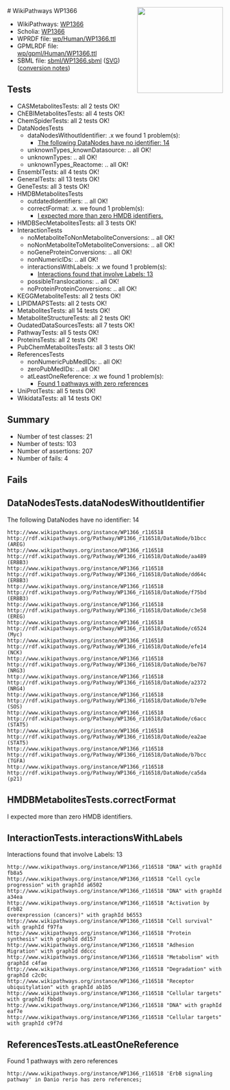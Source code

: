 <img style="float: right; width: 200px" src="../logo.png" />
# WikiPathways WP1366

* WikiPathways: [WP1366](https://identifiers.org/wikipathways:WP1366)
* Scholia: [WP1366](https://scholia.toolforge.org/wikipathways/WP1366)
* WPRDF file: [wp/Human/WP1366.ttl](../wp/Human/WP1366.ttl)
* GPMLRDF file: [wp/gpml/Human/WP1366.ttl](../wp/gpml/Human/WP1366.ttl)
* SBML file: [sbml/WP1366.sbml](../sbml/WP1366.sbml) ([SVG](../sbml/WP1366.svg)) ([conversion notes](../sbml/WP1366.txt))

## Tests
* CASMetabolitesTests: all 2 tests OK!
* ChEBIMetabolitesTests: all 4 tests OK!
* ChemSpiderTests: all 2 tests OK!
* DataNodesTests
    * dataNodesWithoutIdentifier: .x we found 1 problem(s):
        * [The following DataNodes have no identifier: 14](#8792c494)
    * unknownTypes_knownDatasource: .. all OK!
    * unknownTypes: .. all OK!
    * unknownTypes_Reactome: .. all OK!
* EnsemblTests: all 4 tests OK!
* GeneralTests: all 13 tests OK!
* GeneTests: all 3 tests OK!
* HMDBMetabolitesTests
    * outdatedIdentifiers: .. all OK!
    * correctFormat: .x. we found 1 problem(s):
        * [I expected more than zero HMDB identifiers.](#ad154c1e)
* HMDBSecMetabolitesTests: all 3 tests OK!
* InteractionTests
    * noMetaboliteToNonMetaboliteConversions: .. all OK!
    * noNonMetaboliteToMetaboliteConversions: .. all OK!
    * noGeneProteinConversions: .. all OK!
    * nonNumericIDs: .. all OK!
    * interactionsWithLabels: .x we found 1 problem(s):
        * [Interactions found that involve Labels: 13](#fe97a8bb)
    * possibleTranslocations: .. all OK!
    * noProteinProteinConversions: .. all OK!
* KEGGMetaboliteTests: all 2 tests OK!
* LIPIDMAPSTests: all 2 tests OK!
* MetabolitesTests: all 14 tests OK!
* MetaboliteStructureTests: all 2 tests OK!
* OudatedDataSourcesTests: all 7 tests OK!
* PathwayTests: all 5 tests OK!
* ProteinsTests: all 2 tests OK!
* PubChemMetabolitesTests: all 3 tests OK!
* ReferencesTests
    * nonNumericPubMedIDs: .. all OK!
    * zeroPubMedIDs: .. all OK!
    * atLeastOneReference: .x we found 1 problem(s):
        * [Found 1 pathways with zero references](#35eb778e)
* UniProtTests: all 5 tests OK!
* WikidataTests: all 14 tests OK!


## Summary

* Number of test classes: 21
* Number of tests: 103
* Number of assertions: 207
* Number of fails: 4

## Fails

<a name="8792c494" />

## DataNodesTests.dataNodesWithoutIdentifier

The following DataNodes have no identifier: 14
```
http://www.wikipathways.org/instance/WP1366_r116518 http://rdf.wikipathways.org/Pathway/WP1366_r116518/DataNode/b1bcc (AREG)
http://www.wikipathways.org/instance/WP1366_r116518 http://rdf.wikipathways.org/Pathway/WP1366_r116518/DataNode/aa489 (ERBB3)
http://www.wikipathways.org/instance/WP1366_r116518 http://rdf.wikipathways.org/Pathway/WP1366_r116518/DataNode/dd64c (ERBB3)
http://www.wikipathways.org/instance/WP1366_r116518 http://rdf.wikipathways.org/Pathway/WP1366_r116518/DataNode/f75bd (ERBB3)
http://www.wikipathways.org/instance/WP1366_r116518 http://rdf.wikipathways.org/Pathway/WP1366_r116518/DataNode/c3e58 (EREG)
http://www.wikipathways.org/instance/WP1366_r116518 http://rdf.wikipathways.org/Pathway/WP1366_r116518/DataNode/c6524 (Myc)
http://www.wikipathways.org/instance/WP1366_r116518 http://rdf.wikipathways.org/Pathway/WP1366_r116518/DataNode/efe14 (NCK)
http://www.wikipathways.org/instance/WP1366_r116518 http://rdf.wikipathways.org/Pathway/WP1366_r116518/DataNode/be767 (NRG3)
http://www.wikipathways.org/instance/WP1366_r116518 http://rdf.wikipathways.org/Pathway/WP1366_r116518/DataNode/a2372 (NRG4)
http://www.wikipathways.org/instance/WP1366_r116518 http://rdf.wikipathways.org/Pathway/WP1366_r116518/DataNode/b7e9e (SOS)
http://www.wikipathways.org/instance/WP1366_r116518 http://rdf.wikipathways.org/Pathway/WP1366_r116518/DataNode/c6acc (STAT5)
http://www.wikipathways.org/instance/WP1366_r116518 http://rdf.wikipathways.org/Pathway/WP1366_r116518/DataNode/ea2ae (STAT5)
http://www.wikipathways.org/instance/WP1366_r116518 http://rdf.wikipathways.org/Pathway/WP1366_r116518/DataNode/b7bcc (TGFA)
http://www.wikipathways.org/instance/WP1366_r116518 http://rdf.wikipathways.org/Pathway/WP1366_r116518/DataNode/ca5da (p21)
```

<a name="ad154c1e" />

## HMDBMetabolitesTests.correctFormat

I expected more than zero HMDB identifiers.
<a name="fe97a8bb" />

## InteractionTests.interactionsWithLabels

Interactions found that involve Labels: 13
```
http://www.wikipathways.org/instance/WP1366_r116518 "DNA" with graphId fb8a5
http://www.wikipathways.org/instance/WP1366_r116518 "Cell cycle
progression" with graphId a6502
http://www.wikipathways.org/instance/WP1366_r116518 "DNA" with graphId a34ea
http://www.wikipathways.org/instance/WP1366_r116518 "Activation by ErbB2
overexpression (cancers)" with graphId b6553
http://www.wikipathways.org/instance/WP1366_r116518 "Cell survival" with graphId f97fa
http://www.wikipathways.org/instance/WP1366_r116518 "Protein
synthesis" with graphId dd157
http://www.wikipathways.org/instance/WP1366_r116518 "Adhesion
Migration" with graphId ddccc
http://www.wikipathways.org/instance/WP1366_r116518 "Metabolism" with graphId c4fae
http://www.wikipathways.org/instance/WP1366_r116518 "Degradation" with graphId c2c0c
http://www.wikipathways.org/instance/WP1366_r116518 "Receptor ubiquitylation" with graphId ab1b5
http://www.wikipathways.org/instance/WP1366_r116518 "Cellular targets" with graphId fbbd8
http://www.wikipathways.org/instance/WP1366_r116518 "DNA" with graphId eaf7e
http://www.wikipathways.org/instance/WP1366_r116518 "Cellular targets" with graphId c9f7d
```

<a name="35eb778e" />

## ReferencesTests.atLeastOneReference

Found 1 pathways with zero references
```
http://www.wikipathways.org/instance/WP1366_r116518 'ErbB signaling pathway' in Danio rerio has zero references; 
```

